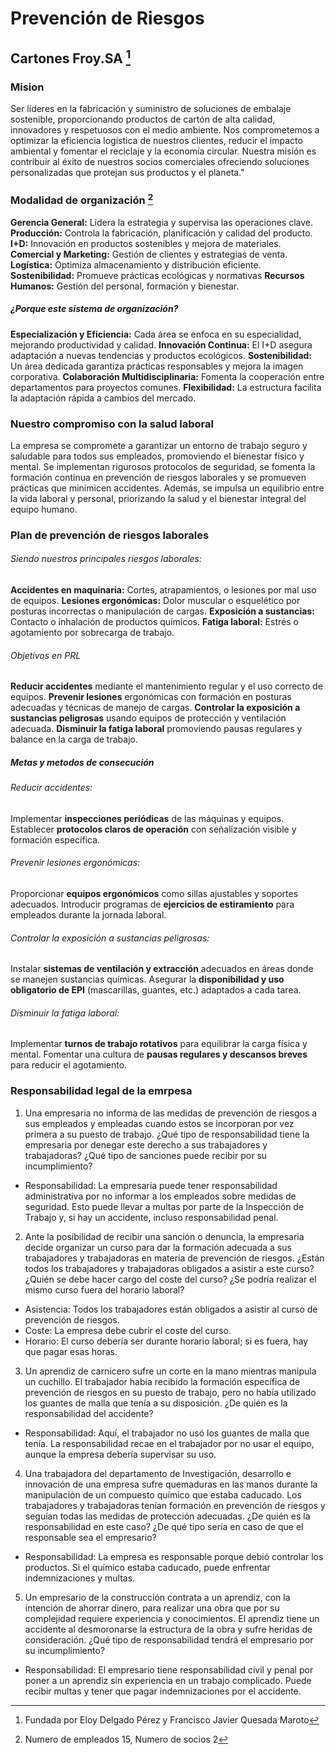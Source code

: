 # Prevención de Riesgos
## Cartones Froy.SA [^1]
### Mision
Ser líderes en la fabricación y suministro de soluciones de embalaje sostenible, proporcionando productos de cartón de alta calidad, innovadores y respetuosos con el medio ambiente. 
Nos comprometemos a optimizar la eficiencia logística de nuestros clientes, reducir el impacto ambiental y fomentar el reciclaje y la economía circular. Nuestra misión es contribuir al éxito de nuestros socios comerciales ofreciendo soluciones personalizadas que protejan sus productos y el planeta."

### Modalidad de organización [^2]

**Gerencia General:** Lidera la estrategia y supervisa las operaciones clave.
**Producción:** Controla la fabricación, planificación y calidad del producto.
**I+D:** Innovación en productos sostenibles y mejora de materiales.
**Comercial y Marketing:** Gestión de clientes y estrategias de venta.
**Logística:** Optimiza almacenamiento y distribución eficiente.
**Sostenibilidad:** Promueve prácticas ecológicas y normativas 
**Recursos Humanos:** Gestión del personal, formación y bienestar.
##### ¿Porque este sistema de organización?
**Especialización y Eficiencia:** Cada área se enfoca en su especialidad, mejorando productividad y calidad.
**Innovación Continua:** El I+D asegura adaptación a nuevas tendencias y productos ecológicos.
**Sostenibilidad:** Un área dedicada garantiza prácticas responsables y mejora la imagen corporativa.
**Colaboración Multidisciplinaria:** Fomenta la cooperación entre departamentos para proyectos comunes.
**Flexibilidad:** La estructura facilita la adaptación rápida a cambios del mercado.

### Nuestro compromiso con la salud laboral
La empresa se compromete a garantizar un entorno de trabajo seguro y saludable para todos sus empleados, promoviendo el bienestar físico y mental. Se implementan rigurosos protocolos de seguridad, se fomenta la formación continua en prevención de riesgos laborales y se promueven prácticas que minimicen accidentes. Además, se impulsa un equilibrio entre la vida laboral y personal, priorizando la salud y el bienestar integral del equipo humano.

### Plan de prevención de riesgos laborales

###### *Siendo nuestros principales riesgos laborales:*
**Accidentes en maquinaria:** Cortes, atrapamientos, o lesiones por mal uso de equipos.
**Lesiones ergonómicas:** Dolor muscular o esquelético por posturas incorrectas o manipulación de cargas.
**Exposición a sustancias:** Contacto o inhalación de productos químicos.
**Fatiga laboral:** Estrés o agotamiento por sobrecarga de trabajo.
###### *Objetivos en PRL*
**Reducir accidentes** mediante el mantenimiento regular y el uso correcto de equipos.
**Prevenir lesiones** ergonómicas con formación en posturas adecuadas y técnicas de manejo de cargas.
**Controlar la exposición a sustancias peligrosas** usando equipos de protección y ventilación adecuada.
**Disminuir la fatiga laboral** promoviendo pausas regulares y balance en la carga de trabajo.


##### Metas y metodos de consecución

###### Reducir accidentes:

Implementar **inspecciones periódicas** de las máquinas y equipos.
Establecer **protocolos claros de operación** con señalización visible y formación específica.
###### Prevenir lesiones ergonómicas:

Proporcionar **equipos ergonómicos** como sillas ajustables y soportes adecuados.
Introducir programas de **ejercicios de estiramiento** para empleados durante la jornada laboral.
###### Controlar la exposición a sustancias peligrosas:

Instalar **sistemas de ventilación y extracción** adecuados en áreas donde se manejen sustancias químicas.
Asegurar la **disponibilidad y uso obligatorio de EPI** (mascarillas, guantes, etc.) adaptados a cada tarea.
###### Disminuir la fatiga laboral:

Implementar **turnos de trabajo rotativos** para equilibrar la carga física y mental.
Fomentar una cultura de **pausas regulares y descansos breves** para reducir el agotamiento.

### Responsabilidad legal de la emrpesa 
1. Una empresaria no informa de las medidas de prevención de riesgos a sus empleados y empleadas cuando estos se incorporan por vez primera a su puesto de trabajo. ¿Qué tipo de responsabilidad tiene la empresaria por denegar este derecho a sus trabajadores y trabajadoras? ¿Qué tipo de sanciones puede recibir por su incumplimiento?
- Responsabilidad: La empresaria puede tener responsabilidad administrativa por no informar a los empleados sobre medidas de seguridad. Esto puede llevar a multas por parte de la Inspección de Trabajo y, si hay un accidente, incluso responsabilidad penal.


2. Ante la posibilidad de recibir una sanción o denuncia, la empresaria decide organizar un curso para dar la formación adecuada a sus trabajadores y trabajadoras en materia de prevención de riesgos. ¿Están todos los trabajadores y trabajadoras obligados a asistir a este curso? ¿Quién se debe hacer cargo del coste del curso? ¿Se podría realizar el mismo curso fuera del horario laboral? 
- Asistencia: Todos los trabajadores están obligados a asistir al curso de prevención de riesgos.
- Coste: La empresa debe cubrir el coste del curso.
- Horario: El curso debería ser durante horario laboral; si es fuera, hay que pagar esas horas.


3. Un aprendiz de carnicero sufre un corte en la mano mientras manipula un cuchillo. El trabajador había recibido la formación específica de prevención de riesgos en su puesto de trabajo, pero no había utilizado los guantes de malla que tenía a su disposición. ¿De quién es la responsabilidad del accidente?
- Responsabilidad: Aquí, el trabajador no usó los guantes de malla que tenía. La responsabilidad recae en el trabajador por no usar el equipo, aunque la empresa debería supervisar su uso.

4. Una trabajadora del departamento de Investigación, desarrollo e innovación de una empresa sufre quemaduras en las manos durante la manipulación de un compuesto químico que estaba caducado. Los trabajadores y trabajadoras tenían formación en prevención de riesgos y seguían todas las medidas de protección adecuadas. ¿De quién es la responsabilidad en este caso? ¿De qué tipo sería en caso de que el responsable sea el empresario?
- Responsabilidad: La empresa es responsable porque debió controlar los productos. Si el químico estaba caducado, puede enfrentar indemnizaciones y multas.

5. Un empresario de la construcción contrata a un aprendiz, con la intención de ahorrar dinero, para realizar una obra que por su complejidad requiere experiencia y conocimientos. El aprendiz tiene un accidente al desmoronarse la estructura de la obra y sufre heridas de consideración. ¿Qué tipo de responsabilidad tendrá el empresario por su incumplimiento?    
- Responsabilidad: El empresario tiene responsabilidad civil y penal por poner a un aprendiz sin experiencia en un trabajo complicado. Puede recibir multas y tener que pagar indemnizaciones por el accidente.

[^1]: Fundada por Eloy Delgado Pérez y Francisco Javier Quesada Maroto
[^2]: Numero de empleados 15, Numero de socios 2


